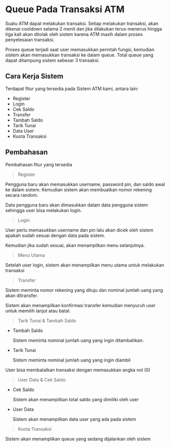 # Queue Pada Transaksi ATM
Suatu ATM dapat melakukan transaksi. Setiap melakukan transaksi, akan dikenai cooldown selama 2 menit dan jika dilakukan terus-menerus hingga tiga kali akan ditolak oleh sistem karena ATM masih dalam proses penyelesaian transaksi. 

Proses queue terjadi saat user memasukkan perintah fungsi, kemudian sistem  akan memasukkan transaksi ke dalam queue. Total queue yang dapat ditampung sistem sebesar 3 transaksi.

## Cara Kerja Sistem
Terdapat fitur yang tersedia pada Sistem ATM kami, antara lain:

- Register
- Login
- Cek Saldo
- Transfer
- Tambah Saldo
- Tarik Tunai
- Data User
- Kuota Transaksi

## Pembahasan
Pembahasan fitur yang tersedia
> Register

Pengguna baru akan memasukkan username, password pin, dan saldo awal ke dalam sistem. Kemudian sistem akan membuatkan nomor rekening secara random. 

Data pengguna baru akan dimasukkan dalam data pengguna sistem sehingga user bisa melakukan login.

> Login

User perlu memasukkan username dan pin lalu akan dicek oleh sistem apakah sudah sesuai dengan data pada sistem. 

Kemudian jika sudah sesuai, akan menampilkan menu selanjutnya.

> Menu Utama

Setelah user login, sistem akan menampilkan menu utama untuk melakukan transaksi

> Transfer

Sistem meminta nomor rekening yang dituju dan nominal jumlah uang yang akan ditransfer.

Sistem akan menampilkan konfirmasi transfer kemudian menyuruh user untuk memilih lanjut atau batal.

> Tarik Tunai & Tambah Saldo
- Tambah Saldo

  Sistem meminta nominal jumlah uang yang ingin ditambahkan. 

- Tarik Tunai

  Sistem meminta nominal jumlah uang yang ingin diambil

User bisa membatalkan transaksi dengan memasukkan angka nol (0)

> User Data & Cek Saldo
- Cek Saldo

  Sistem akan menampilkan total saldo yang dimiliki oleh user

- User Data
  
  Sistem akan menampilkan data user yang ada pada sistem

> Kuota Transaksi

Sistem akan menampilkan queue yang sedang dijalankan oleh sistem
